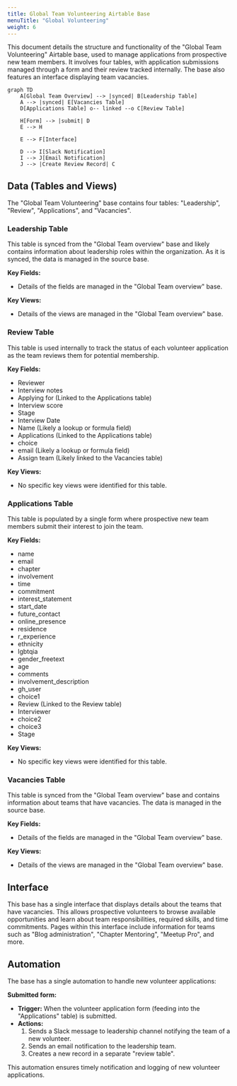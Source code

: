 ```yaml
---
title: Global Team Volunteering Airtable Base
menuTitle: "Global Volunteering"
weight: 6
---
```


This document details the structure and functionality of the "Global Team Volunteering" Airtable base, used to manage applications from prospective new team members. It involves four tables, with application submissions managed through a form and their review tracked internally. The base also features an interface displaying team vacancies.

```mermaid
graph TD
    A[Global Team Overview] --> |synced| B[Leadership Table]
    A --> |synced| E[Vacancies Table]
    D[Applications Table] o-- linked --o C[Review Table]

    H[Form] --> |submit| D
    E --> H

    E --> F[Interface]

    D --> I[Slack Notification]
    I --> J[Email Notification]
    J --> |Create Review Record| C
```

## Data (Tables and Views)

The "Global Team Volunteering" base contains four tables: "Leadership", "Review", "Applications", and "Vacancies".

### Leadership Table

This table is synced from the "Global Team overview" base and likely contains information about leadership roles within the organization. As it is synced, the data is managed in the source base.

**Key Fields:**

- Details of the fields are managed in the "Global Team overview" base.

**Key Views:**

- Details of the views are managed in the "Global Team overview" base.

### Review Table

This table is used internally to track the status of each volunteer application as the team reviews them for potential membership.

**Key Fields:**

- Reviewer
- Interview notes
- Applying for (Linked to the Applications table)
- Interview score
- Stage
- Interview Date
- Name (Likely a lookup or formula field)
- Applications (Linked to the Applications table)
- choice
- email (Likely a lookup or formula field)
- Assign team (Likely linked to the Vacancies table)

**Key Views:**

- No specific key views were identified for this table.

### Applications Table

This table is populated by a single form where prospective new team members submit their interest to join the team.

**Key Fields:**

- name
- email
- chapter
- involvement
- time
- commitment
- interest_statement
- start_date
- future_contact
- online_presence
- residence
- r_experience
- ethnicity
- lgbtqia
- gender_freetext
- age
- comments
- involvement_description
- gh_user
- choice1
- Review (Linked to the Review table)
- Interviewer
- choice2
- choice3
- Stage

**Key Views:**

- No specific key views were identified for this table.

### Vacancies Table

This table is synced from the "Global Team overview" base and contains information about teams that have vacancies. The data is managed in the source base.

**Key Fields:**

- Details of the fields are managed in the "Global Team overview" base.

**Key Views:**

- Details of the views are managed in the "Global Team overview" base.

## Interface

This base has a single interface that displays details about the teams that have vacancies. This allows prospective volunteers to browse available opportunities and learn about team responsibilities, required skills, and time commitments. Pages within this interface include information for teams such as "Blog administration", "Chapter Mentoring", "Meetup Pro", and more.

## Automation

The base has a single automation to handle new volunteer applications:

**Submitted form:**

- **Trigger:** When the volunteer application form (feeding into the "Applications" table) is submitted.
- **Actions:**
  1. Sends a Slack message to leadership channel notifying the team of a new volunteer.
  2. Sends an email notification to the leadership team.
  3. Creates a new record in a separate "review table".

This automation ensures timely notification and logging of new volunteer applications.
